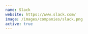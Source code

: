 ```yaml
---
name: Slack
website: https://www.slack.com/
image: /images/companies/slack.png 
active: true
---
```

